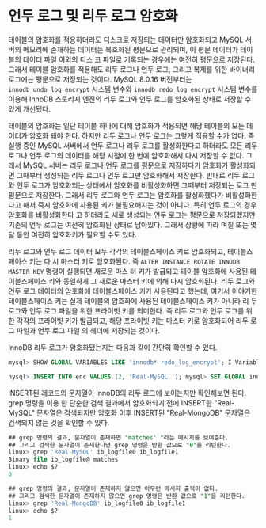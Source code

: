 # 언두 로그 및 리두 로그 암호화 
테이블의 암호화를 적용하더라도 디스크로 저장되는 데이터만 암호화되고 MySQL 서버의 메모리에 존재하는 데이터는 복호화된 평문으로 관리되며, 이 평문 데이터가 테이블의 데이터 파일 이외의 디스 크 파일로 기록되는 경우에는 여전히 평문으로 저장된다. 그래서 테이블 암호화를 적용해도 리두 로그나 언두 로그, 그리고 복제를 위한 바이너리 로그에는 평문으로 저장되는 것이다. MySQL 8.0.16 버전부터는 `innodb_undo_log_encrypt` 시스템 변수와 `innodb_redo_log_encrypt` 시스템 변수를 이용해 InnoDB 스토리지 엔진의 리두 로그와 언두 로그를 암호화된 상태로 저장할 수 있게 개선됐다. 

테이블의 암호화는 일단 테이블 하나에 대해 암호화가 적용되면 해당 테이블의 모든 데이터가 암호화 돼야 한다. 하지만 리두 로그나 언두 로그는 그렇게 적용할 수가 없다. 즉 실행 중인 MySQL 서버에서 언두 로그나 리두 로그를 활성화한다고 하더라도 모든 리두 로그나 언두 로그의 데이터를 해당 시점에 한 번에 암호화해서 다시 저장할 수 없다. 그래서 MySQL 서버는 리두 로그나 언두 로그를 평문으로 저장하다가 암호화가 활성화되면 그때부터 생성되는 리두 로그나 언두 로그만 암호화해서 저장한다. 반대로 리두 로그와 언두 로그가 암호화되는 상태에서 암호화를 비활성화하면 그때부터 저장되는 로그 만 평문으로 저장한다. 그래서 리두 로그와 언두 로그는 암호화를 활성화했다가 비활성화한다고 해서 즉시 암호화에 사용된 키가 불필요해지는 것이 아니다. 특히 언두 로그의 경우 암호화를 비활성화한다 고 하더라도 새로 생성되는 언두 로그는 평문으로 저장되겠지만 기존의 언두 로그는 여전히 암호화된 상태로 남아있다. 그래서 상황에 따라 며칠 또는 몇 달 동안 여전히 암호화키가 필요할 수도 있다. 

리두 로그와 언두 로그 데이터 모두 각각의 테이블스페이스 키로 암호화되고, 테이블스페이스 키는 다 시 마스터 키로 암호화된다. 즉 `ALTER INSTANCE ROTATE INNODB MASTER KEY` 명령이 실행되면 새로운 마스 터 키가 발급되고 테이블 암호화에 사용된 테이블스페이스 키와 동일하게 그 새로운 마스터 키에 의해 다시 암호화된다. 리두 로그와 언두 로그 데이터의 암호화에 테이블스페이스 키가 사용된다고 했는데, 여기서 이야기한 테이블스페이스 키는 실제 테이블의 암호화에 사용된 테이블스페이스 키가 아니라 리 두 로그와 언두 로그 파일을 위한 프라이빗 키를 의미한다. 즉 리두 로그와 언두 로그를 위한 각각의 프라이빗 키가 발급되고, 해당 프라이빗 키는 마스터 키로 암호화되어 리두 로그 파일과 언두 로그 파일 의 헤더에 저장되는 것이다. 


InnoDB 리두 로그가 암호화됐는지는 다음과 같이 간단히 확인할 수 있다. 

```sql
mysql> SHOW GLOBAL VARIABLES LIKE 'innodb* redo_log_encrypt'; I Variable_name I Value innodb_ redo log_encrypt I OFF

nysql> INSERT INTO enc VALUES (2, 'Real-MySQL '); mysql> SET GLOBAL innodb_ redo_ log_encrypt=ON; mysql> INSERT INTO enc VALUES (2, 'Real-MongoDB '); 
```

INSERT된 레코드의 문자열이 InnoDB의 리두 로그에 보이는지만 확인해보면 된다. grep 명령을 이용 한 단순한 검색 결과에서 암호화되기 전에 INSERT한 "Real-MySQL" 문자열은 검색되지만 암호화 이후 INSERT된 "Real-MongoDB" 문자열은 검색되지 않는 것을 확인할 수 있다. 

```sql
## grep 명령의 결과, 문자열이 존재하면 "matches' "라는 메시지를 보여준다. 
## 그리고 검색한 문자열이 존재한다면 grep 명령은 반환 값으로 "θ"을 리턴한다. 
linux> grep 'Real-MySQL' ib_logfile0 ib_logfile1 
Binary file ib_logfile@ matches 
linux> echo $? 
0

## grep 명령의 결과, 문자열이 존재하지 않으면 아무런 메시지 출력이 없다. 
## 그리고 검색한 문자열이 존재하지 않으면 grep 명령은 반환 값으로 "1"을 리턴한다. 
linux> grep 'Real-MongoDB' ib_logfile0 ib_logfile1 
linux> echo $? 
1
```

